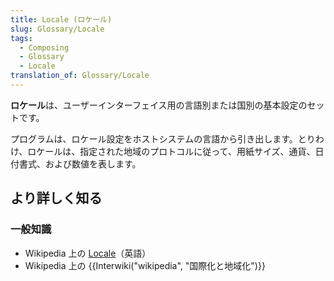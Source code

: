 ```yaml
---
title: Locale (ロケール)
slug: Glossary/Locale
tags:
  - Composing
  - Glossary
  - Locale
translation_of: Glossary/Locale
---
```

**ロケール**は、ユーザーインターフェイス用の言語別または国別の基本設定のセットです。

プログラムは、ロケール設定をホストシステムの言語から引き出します。とりわけ、ロケールは、指定された地域のプロトコルに従って、用紙サイズ、通貨、日付書式、および数値を表します。

## より詳しく知る

### 一般知識

- Wikipedia 上の [Locale](https://en.wikipedia.org/wiki/Locale)（英語）
- Wikipedia 上の {{Interwiki("wikipedia", "国際化と地域化")}}
